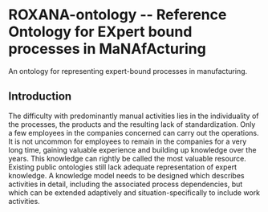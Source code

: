 # ROXANA-ontology -- **R**eference **O**ntology for E**X**pert bound processes in Ma**NA**f**A**cturing
An ontology for representing expert-bound processes in manufacturing. 

## Introduction
The difficulty with predominantly manual activities lies in the individuality of the processes, the products and the resulting lack of standardization. Only a few employees in the companies concerned can carry out the operations. It is not uncommon for employees to remain in the companies for a very long time, gaining valuable experience and building up knowledge over the years. This knowledge can rightly be called the most valuable resource. Existing public ontologies still lack adequate representation of expert knowledge. A knowledge model needs to be designed which describes activities in detail, including the associated process dependencies, but which can be extended adaptively and situation-specifically to include work activities.
